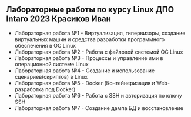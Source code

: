 ## Лабораторные работы по курсу Linux ДПО Intaro 2023 Красиков Иван
* Лабораторная работа №1 - Виртуализация, гипервизоры, создание виртуальных машин и средства разработки программного обеспечения в OC Linux
* Лабораторная работа №2 - Работа с файловой системой OC Linux
* Лабораторная работа №3 - Процессы и управление ими в операционной системе Linux
* Лабораторная работа №4 - Создание и использование сценариев(скриптов) в Linux
* Лабораторная работа №5 - Docker (Контейнеризация и Web-разработка под Docker)
* Лабораторная работа №6 - Работа с SSH и авторизация по ключу SSH
* Лабораторная работа №7 - Создание дампа БД и восстановление
